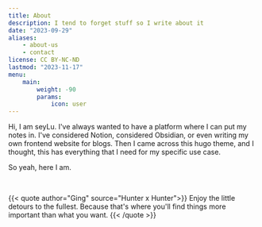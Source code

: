 ```yaml
---
title: About
description: I tend to forget stuff so I write about it
date: "2023-09-29"
aliases:
    - about-us
    - contact
license: CC BY-NC-ND
lastmod: "2023-11-17"
menu:
    main:
        weight: -90
        params:
            icon: user
---
```


Hi, I am seyLu. I've always wanted to have a platform where I can put my notes in. I've considered Notion, considered Obsidian, or even writing my own frontend website for blogs. Then I came across this hugo theme, and I thought, this has everything that I need for my specific use case.

So yeah, here I am.

<br>

{{< quote author="Ging" source="Hunter x Hunter">}}
Enjoy the little detours to the fullest.
Because that's where you'll find things more important than what you want.
{{< /quote >}}
